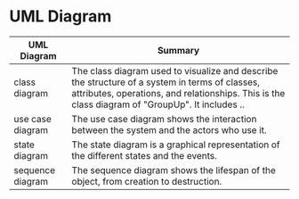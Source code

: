 
# UML Diagram # 

|UML Diagram|Summary|
|------|------|
|class diagram|The class diagram used to visualize and describe the structure of a system in terms of classes, attributes, operations, and relationships. This is the class diagram of "GroupUp". It includes .. |
|use case diagram|The use case diagram shows the interaction between the system and the actors who use it. |
|state diagram|The state diagram is a graphical representation of the different states and the events.  |
|sequence diagram|The sequence diagram shows the lifespan of the object, from creation to destruction.|
